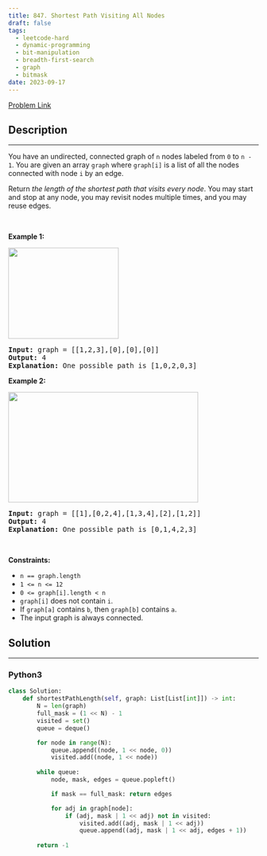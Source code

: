 ```yaml
---
title: 847. Shortest Path Visiting All Nodes
draft: false
tags: 
  - leetcode-hard
  - dynamic-programming
  - bit-manipulation
  - breadth-first-search
  - graph
  - bitmask
date: 2023-09-17
---
```


[Problem Link](https://leetcode.com/problems/shortest-path-visiting-all-nodes/)

## Description

---
<p>You have an undirected, connected graph of <code>n</code> nodes labeled from <code>0</code> to <code>n - 1</code>. You are given an array <code>graph</code> where <code>graph[i]</code> is a list of all the nodes connected with node <code>i</code> by an edge.</p>

<p>Return <em>the length of the shortest path that visits every node</em>. You may start and stop at any node, you may revisit nodes multiple times, and you may reuse edges.</p>

<p>&nbsp;</p>
<p><strong class="example">Example 1:</strong></p>
<img alt="" src="https://assets.leetcode.com/uploads/2021/05/12/shortest1-graph.jpg" style="width: 222px; height: 183px;" />
<pre>
<strong>Input:</strong> graph = [[1,2,3],[0],[0],[0]]
<strong>Output:</strong> 4
<strong>Explanation:</strong> One possible path is [1,0,2,0,3]
</pre>

<p><strong class="example">Example 2:</strong></p>
<img alt="" src="https://assets.leetcode.com/uploads/2021/05/12/shortest2-graph.jpg" style="width: 382px; height: 222px;" />
<pre>
<strong>Input:</strong> graph = [[1],[0,2,4],[1,3,4],[2],[1,2]]
<strong>Output:</strong> 4
<strong>Explanation:</strong> One possible path is [0,1,4,2,3]
</pre>

<p>&nbsp;</p>
<p><strong>Constraints:</strong></p>

<ul>
	<li><code>n == graph.length</code></li>
	<li><code>1 &lt;= n &lt;= 12</code></li>
	<li><code>0 &lt;= graph[i].length &lt;&nbsp;n</code></li>
	<li><code>graph[i]</code> does not contain <code>i</code>.</li>
	<li>If <code>graph[a]</code> contains <code>b</code>, then <code>graph[b]</code> contains <code>a</code>.</li>
	<li>The input graph is always connected.</li>
</ul>


## Solution

---
### Python3
``` py title='shortest-path-visiting-all-nodes'
class Solution:
    def shortestPathLength(self, graph: List[List[int]]) -> int:
        N = len(graph)
        full_mask = (1 << N) - 1
        visited = set()
        queue = deque()

        for node in range(N):
            queue.append((node, 1 << node, 0))
            visited.add((node, 1 << node))
        
        while queue:
            node, mask, edges = queue.popleft()

            if mask == full_mask: return edges

            for adj in graph[node]:
                if (adj, mask | 1 << adj) not in visited:
                    visited.add((adj, mask | 1 << adj))
                    queue.append((adj, mask | 1 << adj, edges + 1))
        
        return -1
```

